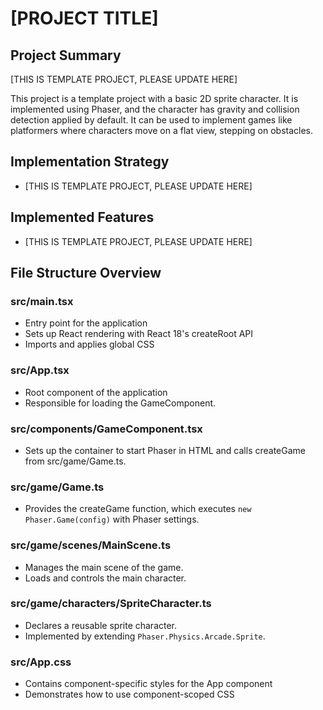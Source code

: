 # [PROJECT TITLE]

## Project Summary

[THIS IS TEMPLATE PROJECT, PLEASE UPDATE HERE]

This project is a template project with a basic 2D sprite character. It is implemented using Phaser, and the character has gravity and collision detection applied by default. It can be used to implement games like platformers where characters move on a flat view, stepping on obstacles.

## Implementation Strategy

- [THIS IS TEMPLATE PROJECT, PLEASE UPDATE HERE]

## Implemented Features

- [THIS IS TEMPLATE PROJECT, PLEASE UPDATE HERE]

## File Structure Overview

### src/main.tsx

- Entry point for the application
- Sets up React rendering with React 18's createRoot API
- Imports and applies global CSS

### src/App.tsx

- Root component of the application
- Responsible for loading the GameComponent.

### src/components/GameComponent.tsx

- Sets up the container to start Phaser in HTML and calls createGame from src/game/Game.ts.

### src/game/Game.ts

- Provides the createGame function, which executes `new Phaser.Game(config)` with Phaser settings.

### src/game/scenes/MainScene.ts

- Manages the main scene of the game.
- Loads and controls the main character.

### src/game/characters/SpriteCharacter.ts

- Declares a reusable sprite character.
- Implemented by extending `Phaser.Physics.Arcade.Sprite`.

### src/App.css

- Contains component-specific styles for the App component
- Demonstrates how to use component-scoped CSS
